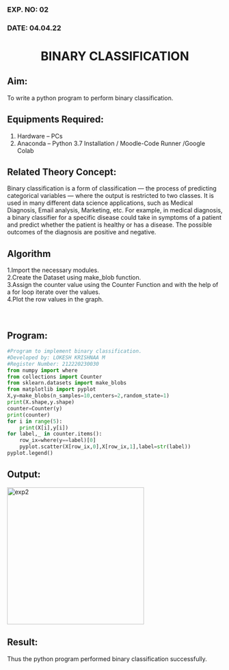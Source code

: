 ### EXP. NO: 02
### DATE: 04.04.22
# <p align = "center"> BINARY CLASSIFICATION </p>

## Aim:
To write a python program to perform binary classification.

## Equipments Required:
1. Hardware – PCs
2. Anaconda – Python 3.7 Installation / Moodle-Code Runner /Google Colab

## Related Theory Concept:

Binary classification is a form of classification — the process of predicting categorical variables — where the output is restricted to two classes. It is used in many different data science applications, such as Medical Diagnosis, Email analysis, Marketing, etc. For example, in medical diagnosis, a binary classifier for a specific disease could take in symptoms of a patient and predict whether the patient is healthy or has a disease. The possible outcomes of the diagnosis are positive and negative.

## Algorithm
1.Import the necessary modules. <br>
2.Create the Dataset using make_blob function.<br>
3.Assign the counter value using the Counter Function and with the help of a for loop iterate over the values.<br>
4.Plot the row values in the graph.
<br>
<br>
<br>

## Program:
```python
#Program to implement binary classification.
#Developed by: LOKESH KRISHNAA M 
#Register Number: 212220230030
from numpy import where
from collections import Counter
from sklearn.datasets import make_blobs
from matplotlib import pyplot
X,y=make_blobs(n_samples=10,centers=2,random_state=1)
print(X.shape,y.shape)
counter=Counter(y)
print(counter)
for i in range(5):
    print(X[i],y[i])
for label,_ in counter.items():
    row_ix=where(y==label)[0]
    pyplot.scatter(X[row_ix,0],X[row_ix,1],label=str(label))
pyplot.legend()
```

## Output:
<img width="320" alt="exp2" src="https://user-images.githubusercontent.com/75234646/165084426-0f3da5bd-634a-4cad-a2d0-7adbb52487ee.png">

## Result:
Thus the python program performed binary classification successfully.

